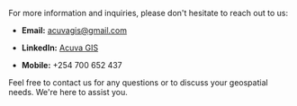 For more information and inquiries, please don't hesitate to reach out to us:

- **Email:** [acuvagis@gmail.com](mailto:acuvagis@gmail.com)
- **LinkedIn:** [Acuva GIS](https://www.linkedin.com/company/acuvagis)

- **Mobile:** +254 700 652 437

Feel free to contact us for any questions or to discuss your geospatial needs. We're here to assist you.
